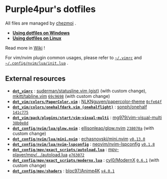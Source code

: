 # Purple4pur's dotfiles

All files are managed by [chezmoi](https://www.chezmoi.io/) .

* **[Using dotfiles on Windows](https://github.com/purple4pur/dotfiles/wiki/Using-dotfiles-on-Windows)**
* **[Using dotfiles on Linux](https://github.com/purple4pur/dotfiles/wiki/Using-dotfiles-on-Linux)**

Read more in [Wiki](https://github.com/purple4pur/dotfiles/wiki) !

For vim/nvim plugin common usages, please refer to [`~/.vimrc`](dot_vimrc) and [`~/.config/nvim/lua/init.lua`](dot_config/nvim/lua/init.lua) .

## External resources

* [**`dot_vimrc`**](./dot_vimrc) : [suderman/statusline.vim (gist)](https://gist.github.com/suderman/1243665) (with custom change), [mkitt/tabline.vim](https://github.com/mkitt/tabline.vim) [`69c9698`](https://github.com/mkitt/tabline.vim/tree/69c9698) (with custom change)
* [**`dot_vim/colors/PaperColor.vim`**](./dot_vim/colors/PaperColor.vim) : [NLKNguyen/papercolor-theme](https://github.com/NLKNguyen/papercolor-theme) [`0cfe64f`](https://github.com/NLKNguyen/papercolor-theme/tree/0cfe64f)
* [**`dot_vim/colors/onehalfdark.vim (onehalflight)`**](./dot_vim/colors/onehalfdark.vim) : [sonph/onehalf](https://github.com/sonph/onehalf) [`141c775`](https://github.com/sonph/onehalf/tree/141c775)
* [**`dot_vim/pack/plugins/start/vim-visual-multi`**](./dot_vim/pack/plugins/start/vim-visual-multi) : [mg979/vim-visual-multi](https://github.com/mg979/vim-visual-multi) [`38b0e8d`](https://github.com/mg979/vim-visual-multi/tree/38b0e8d)
* [**`dot_config/nvim/lua/glow.nvim`**](./dot_config/nvim/lua/glow.nvim) : [ellisonleao/glow.nvim](https://github.com/ellisonleao/glow.nvim) [`238070a`](https://github.com/ellisonleao/glow.nvim/tree/238070a) (with custom change)
* [**`dot_config/nvim/lua/mini.nvim`**](./dot_config/nvim/lua/mini.nvim) : [echasnovski/mini.nvim](https://github.com/echasnovski/mini.nvim) [`v0.13.0`](https://github.com/echasnovski/mini.nvim/releases/tag/v0.13.0)
* [**`dot_config/nvim/lua/nvim-lspconfig`**](./dot_config/nvim/lua/nvim-lspconfig) : [neovim/nvim-lspconfig](https://github.com/neovim/nvim-lspconfig) [`v0.1.8`](https://github.com/neovim/nvim-lspconfig/releases/tag/v0.1.8)
* [**`dot_config/mpv/exact_scripts/autoload.lua`**](./dot_config/mpv/exact_scripts/autoload.lua) : [mpv-player/mpv/.../autoload.lua](https://github.com/mpv-player/mpv/blob/master/TOOLS/lua/autoload.lua) [`e763072`](https://github.com/mpv-player/mpv/blob/e763072/TOOLS/lua/autoload.lua)
* [**`dot_config/mpv/exact_scripts/modernx.lua`**](./dot_config/mpv/exact_scripts/modernx.lua) : [cyl0/ModernX](https://github.com/cyl0/ModernX) [`0.6.1`](https://github.com/cyl0/ModernX/releases/tag/0.6.1) (with custom change)
* [**`dot_config/mpv/shaders`**](./dot_config/mpv/shaders) : [bloc97/Anime4K](https://github.com/bloc97/Anime4K) [`v4.0.1`](https://github.com/bloc97/Anime4K/releases/tag/v4.0.1)
